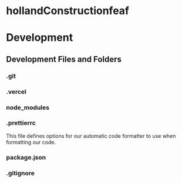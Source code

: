 # hollandConstructionfeaf

# Development

## Development Files and Folders

### .git

### .vercel

### node_modules

### .prettierrc

This file defines options for our automatic code formatter to use
when formatting our code.

### package.json

### .gitignore


